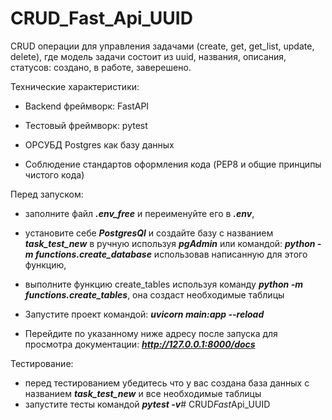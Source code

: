 # CRUD_Fast_Api_UUID
CRUD операции для управления задачами (create, get, get_list, update, delete), где модель задачи состоит из uuid, названия, описания, статусов: создано, в работе, заверешено.


Технические характеристики:
- Backend фреймворк:
  FastAPI 

- Тестовый фреймворк:
  pytest
- ОРСУБД Postgres как базу данных
- Соблюдение стандартов оформления кода (PEP8 и общие принципы чистого кода)


Перед запуском: 
- заполните файл ***.env_free*** и переименуйте его в ***.env***,
- установите себе ***PostgresQl*** и создайте базу с названием ***task_test_new*** в ручную
используя ***pgAdmin*** или командой: ***python -m functions.create_database*** использовав написанную для этого функцию,
- выполните функцию create_tables используя команду ***python -m functions.create_tables***, она создаст необходимые таблицы
  
- Запустите проект командой:
***uvicorn main:app --reload***  

- Перейдите по указанному ниже адресу после запуска для просмотра документации:
***http://127.0.0.1:8000/docs***   


Тестирование:
- перед тестированием убедитесь что у вас создана база данных с названием ***task_test_new***
и все необходимые таблицы
- запустите тесты командой ***pytest -v***#   C R U D _ F a s t _ A p i _ U U I D  
 